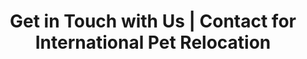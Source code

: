 ---
title: "Get in Touch with Us | Contact for International Pet Relocation"
layout: "contact"
keywords:
 - Get in Touch with Us
 - Reach Out for Pet Relocation 
 - Contact Our Pet Moving Team
 - Connect for Pet International Transport
 - Contact Details for Pet Shipping
draft: false

contact_image: "images/vectors/charco.webp"
---